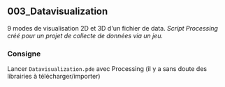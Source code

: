 ## 003_Datavisualization
9 modes de visualisation 2D et 3D d'un fichier de data.
*Script Processing créé pour un projet de collecte de données via un jeu.*


### Consigne
Lancer `Datavisualization.pde` avec Processing (il y a sans doute des librairies à télécharger/importer)
